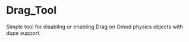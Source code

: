 Drag_Tool
=========
Simple tool for disabling or enabling Drag on Gmod physics objects with dupe support.
